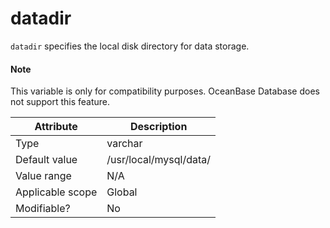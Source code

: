 # datadir

`datadir` specifies the local disk directory for data storage.

  <main id="notice" type='explain'>
  <h4>Note</h4>
  <p>This variable is only for compatibility purposes. OceanBase Database does not support this feature. </p>
  </main>

| **Attribute** | **Description** |
|--------|------------------------|
| Type | varchar |
| Default value | /usr/local/mysql/data/ |
| Value range | N/A |
| Applicable scope | Global |
| Modifiable? | No |
